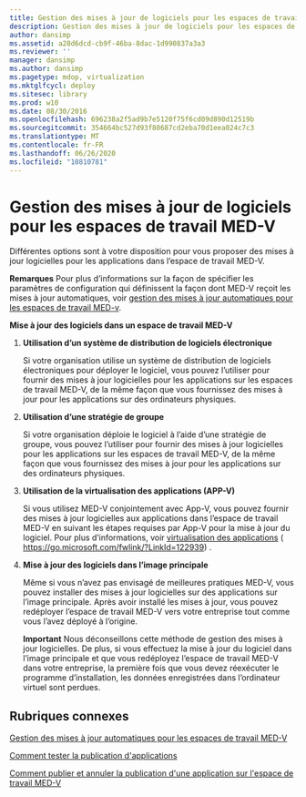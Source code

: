 ```yaml
---
title: Gestion des mises à jour de logiciels pour les espaces de travail MED-V
description: Gestion des mises à jour de logiciels pour les espaces de travail MED-V
author: dansimp
ms.assetid: a28d6dcd-cb9f-46ba-8dac-1d990837a3a3
ms.reviewer: ''
manager: dansimp
ms.author: dansimp
ms.pagetype: mdop, virtualization
ms.mktglfcycl: deploy
ms.sitesec: library
ms.prod: w10
ms.date: 08/30/2016
ms.openlocfilehash: 696238a2f5ad9b7e5120f75f6cd09d890d12519b
ms.sourcegitcommit: 354664bc527d93f80687cd2eba70d1eea024c7c3
ms.translationtype: MT
ms.contentlocale: fr-FR
ms.lasthandoff: 06/26/2020
ms.locfileid: "10810781"
---
```

# Gestion des mises à jour de logiciels pour les espaces de travail MED-V


Différentes options sont à votre disposition pour vous proposer des mises à jour logicielles pour les applications dans l’espace de travail MED-V.

**Remarques**  Pour plus d’informations sur la façon de spécifier les paramètres de configuration qui définissent la façon dont MED-V reçoit les mises à jour automatiques, voir [gestion des mises à jour automatiques pour les espaces de travail MED-v](managing-automatic-updates-for-med-v-workspaces.md).

 

**Mise à jour des logiciels dans un espace de travail MED-V**

1.  **Utilisation d’un système de distribution de logiciels électronique**

    Si votre organisation utilise un système de distribution de logiciels électroniques pour déployer le logiciel, vous pouvez l’utiliser pour fournir des mises à jour logicielles pour les applications sur les espaces de travail MED-V, de la même façon que vous fournissez des mises à jour pour les applications sur des ordinateurs physiques.

2.  **Utilisation d’une stratégie de groupe**

    Si votre organisation déploie le logiciel à l’aide d’une stratégie de groupe, vous pouvez l’utiliser pour fournir des mises à jour logicielles pour les applications sur les espaces de travail MED-V, de la même façon que vous fournissez des mises à jour pour les applications sur des ordinateurs physiques.

3.  **Utilisation de la virtualisation des applications (APP-V)**

    Si vous utilisez MED-V conjointement avec App-V, vous pouvez fournir des mises à jour logicielles aux applications dans l’espace de travail MED-V en suivant les étapes requises par App-V pour la mise à jour du logiciel. Pour plus d’informations, voir [virtualisation des applications](https://go.microsoft.com/fwlink/?LinkId=122939) ( https://go.microsoft.com/fwlink/?LinkId=122939) .

4.  **Mise à jour des logiciels dans l’image principale**

    Même si vous n’avez pas envisagé de meilleures pratiques MED-V, vous pouvez installer des mises à jour logicielles sur des applications sur l’image principale. Après avoir installé les mises à jour, vous pouvez redéployer l’espace de travail MED-V vers votre entreprise tout comme vous l’avez déployé à l’origine.

    **Important**  Nous déconseillons cette méthode de gestion des mises à jour logicielles. De plus, si vous effectuez la mise à jour du logiciel dans l’image principale et que vous redéployez l’espace de travail MED-V dans votre entreprise, la première fois que vous devez réexécuter le programme d’installation, les données enregistrées dans l’ordinateur virtuel sont perdues.

     

## Rubriques connexes


[Gestion des mises à jour automatiques pour les espaces de travail MED-V](managing-automatic-updates-for-med-v-workspaces.md)

[Comment tester la publication d'applications](how-to-test-application-publishing.md)

[Comment publier et annuler la publication d'une application sur l'espace de travail MED-V](how-to-publish-and-unpublish-an-application-on-the-med-v-workspace.md)

 

 





